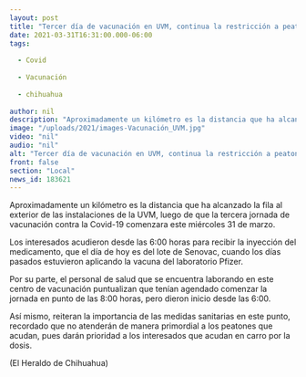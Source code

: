 ```yaml
---
layout: post
title: "Tercer día de vacunación en UVM, continua la restricción a peatones"
date: 2021-03-31T16:31:00.000-06:00
tags:
  
  - Covid
  
  - Vacunación
  
  - chihuahua
  
author: nil
description: "Aproximadamente un kilómetro es la distancia que ha alcanzado la fila al exterior de las instalaciones"
image: "/uploads/2021/images-Vacunación_UVM.jpg"
video: "nil"
audio: "nil"
alt: "Tercer día de vacunación en UVM, continua la restricción a peatones"
front: false
section: "Local"
news_id: 183621
---
```


Aproximadamente un kilómetro es la distancia que ha alcanzado la fila al exterior de las instalaciones de la UVM, luego de que la tercera jornada de vacunación contra la Covid-19 comenzara este miércoles 31 de marzo.

Los interesados acudieron desde las 6:00 horas para recibir la inyección del medicamento, que el día de hoy es del lote de Senovac, cuando los días pasados estuvieron aplicando la vacuna del laboratorio Pfizer.

Por su parte, el personal de salud que se encuentra laborando en este centro de vacunación puntualizan que tenían agendado comenzar la jornada en punto de las 8:00 horas, pero dieron inicio desde las 6:00.

Así mismo, reiteran la importancia de las medidas sanitarias en este punto, recordado que no atenderán de manera primordial a los peatones que acudan, pues darán prioridad a los interesados que acudan en carro por la dosis.

(El Heraldo de Chihuahua)